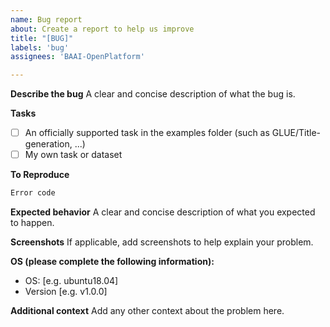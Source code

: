 ```yaml
---
name: Bug report
about: Create a report to help us improve
title: "[BUG]"
labels: 'bug'
assignees: 'BAAI-OpenPlatform'

---
```


**Describe the bug**
A clear and concise description of what the bug is.

**Tasks**
- [ ] An officially supported task in the examples folder (such as GLUE/Title-generation, ...)
- [ ] My own task or dataset

**To Reproduce**
```python
Error code
```

**Expected behavior**
A clear and concise description of what you expected to happen.

**Screenshots**
If applicable, add screenshots to help explain your problem.

**OS (please complete the following information):**
 - OS: [e.g. ubuntu18.04]
 - Version [e.g. v1.0.0]

**Additional context**
Add any other context about the problem here.
